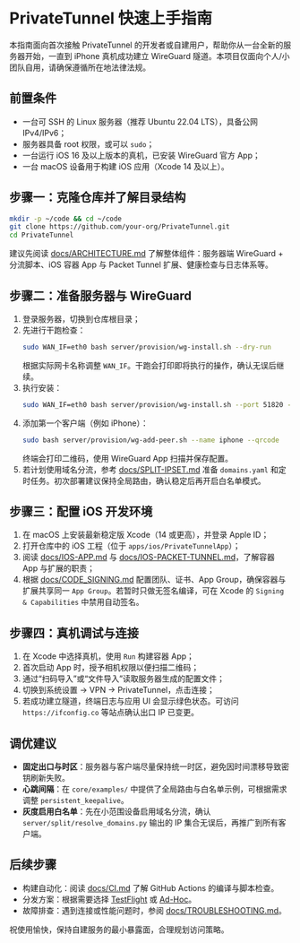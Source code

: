 # PrivateTunnel 快速上手指南

本指南面向首次接触 PrivateTunnel 的开发者或自建用户，帮助你从一台全新的服务器开始，一直到 iPhone 真机成功建立 WireGuard 隧道。本项目仅面向个人/小团队自用，请确保遵循所在地法律法规。

## 前置条件

- 一台可 SSH 的 Linux 服务器（推荐 Ubuntu 22.04 LTS），具备公网 IPv4/IPv6；
- 服务器具备 root 权限，或可以 `sudo`；
- 一台运行 iOS 16 及以上版本的真机，已安装 WireGuard 官方 App；
- 一台 macOS 设备用于构建 iOS 应用（Xcode 14 及以上）。

## 步骤一：克隆仓库并了解目录结构

```bash
mkdir -p ~/code && cd ~/code
git clone https://github.com/your-org/PrivateTunnel.git
cd PrivateTunnel
```

建议先阅读 [docs/ARCHITECTURE.md](ARCHITECTURE.md) 了解整体组件：服务器端 WireGuard + 分流脚本、iOS 容器 App 与 Packet Tunnel 扩展、健康检查与日志体系等。

## 步骤二：准备服务器与 WireGuard

1. 登录服务器，切换到仓库根目录；
2. 先进行干跑检查：
   ```bash
   sudo WAN_IF=eth0 bash server/provision/wg-install.sh --dry-run
   ```
   根据实际网卡名称调整 `WAN_IF`。干跑会打印即将执行的操作，确认无误后继续。
3. 执行安装：
   ```bash
   sudo WAN_IF=eth0 bash server/provision/wg-install.sh --port 51820 --ifname wg0
   ```
4. 添加第一个客户端（例如 iPhone）：
   ```bash
   sudo bash server/provision/wg-add-peer.sh --name iphone --qrcode
   ```
   终端会打印二维码，使用 WireGuard App 扫描并保存配置。
5. 若计划使用域名分流，参考 [docs/SPLIT-IPSET.md](SPLIT-IPSET.md) 准备 `domains.yaml` 和定时任务。初次部署建议保持全局路由，确认稳定后再开启白名单模式。

## 步骤三：配置 iOS 开发环境

1. 在 macOS 上安装最新稳定版 Xcode（14 或更高），并登录 Apple ID；
2. 打开仓库中的 iOS 工程（位于 `apps/ios/PrivateTunnelApp`）；
3. 阅读 [docs/IOS-APP.md](IOS-APP.md) 与 [docs/IOS-PACKET-TUNNEL.md](IOS-PACKET-TUNNEL.md)，了解容器 App 与扩展的职责；
4. 根据 [docs/CODE_SIGNING.md](CODE_SIGNING.md) 配置团队、证书、App Group，确保容器与扩展共享同一 `App Group`。若暂时只做无签名编译，可在 Xcode 的 `Signing & Capabilities` 中禁用自动签名。

## 步骤四：真机调试与连接

1. 在 Xcode 中选择真机，使用 `Run` 构建容器 App；
2. 首次启动 App 时，授予相机权限以便扫描二维码；
3. 通过“扫码导入”或“文件导入”读取服务器生成的配置文件；
4. 切换到系统设置 → VPN → PrivateTunnel，点击连接；
5. 若成功建立隧道，终端日志与应用 UI 会显示绿色状态。可访问 `https://ifconfig.co` 等站点确认出口 IP 已变更。

## 调优建议

- **固定出口与时区**：服务器与客户端尽量保持统一时区，避免因时间漂移导致密钥刷新失败。
- **心跳间隔**：在 `core/examples/` 中提供了全局路由与白名单示例，可根据需求调整 `persistent_keepalive`。
- **灰度启用白名单**：先在小范围设备启用域名分流，确认 `server/split/resolve_domains.py` 输出的 IP 集合无误后，再推广到所有客户端。

## 后续步骤

- 构建自动化：阅读 [docs/CI.md](CI.md) 了解 GitHub Actions 的编译与脚本检查。
- 分发方案：根据需要选择 [TestFlight](DISTRIBUTION_TESTFLIGHT.md) 或 [Ad-Hoc](DISTRIBUTION_ADHOC.md)。
- 故障排查：遇到连接或性能问题时，参阅 [docs/TROUBLESHOOTING.md](TROUBLESHOOTING.md)。

祝使用愉快，保持自建服务的最小暴露面，合理规划访问策略。
